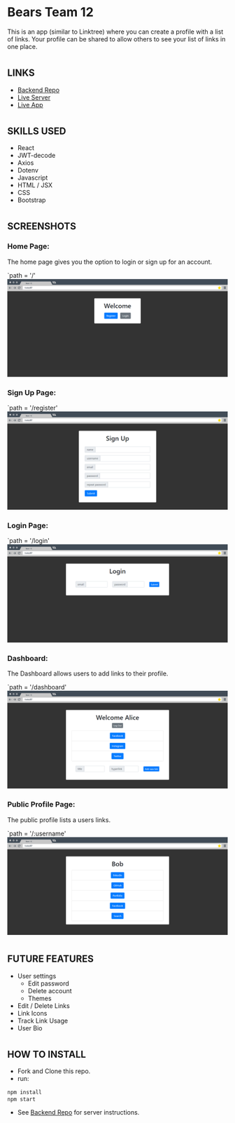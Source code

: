 #

# Bears Team 12

This is an app (similar to Linktree) where you can create a profile with a list of links. Your profile can be shared to allow others to see your list of links in one place.

#

## LINKS

- [Backend Repo](https://github.com/chingu-voyages/v33-bears-team-12be)
- [Live Server](https://chingu-v33-b12-be.herokuapp.com/)
- [Live App](https://pensive-minsky-33f65a.netlify.app/)

#

## SKILLS USED

- React
- JWT-decode
- Axios
- Dotenv
- Javascript
- HTML / JSX
- CSS
- Bootstrap

#

## SCREENSHOTS

### Home Page:

The home page gives you the option to login or sign up for an account.

`path = '/'
![Home Page](./docs/screenshot-home.png)

### Sign Up Page:

`path = '/register'
![Sign Up Page](./docs/screenshot-signup.png)

### Login Page:

`path = '/login'
![Login Page](./docs/screenshot-login.png)

### Dashboard:

The Dashboard allows users to add links to their profile.

`path = '/dashboard'
![dashboard](./docs/screenshot-dashboard.png)

### Public Profile Page:

The public profile lists a users links.

`path = '/:username'
![Profile Page](./docs/screenshot-profile.png)

#

## FUTURE FEATURES

- User settings
  - Edit password
  - Delete account
  - Themes
- Edit / Delete Links
- Link Icons
- Track Link Usage
- User Bio

#

## HOW TO INSTALL

- Fork and Clone this repo.
- run:

```
npm install
npm start
```

- See [Backend Repo](https://github.com/chingu-voyages/v33-bears-team-12be)
  for server instructions.
